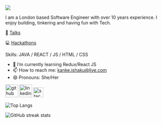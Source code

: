 ![](https://imgur.com/uLl8MDK.png)

I am a London based Software Engineer with over 10 years experience. I enjoy building, tinkering and having fun with Tech.

:microphone: [Talks](https://kanke.notion.site/6883d7efc098410f80b0afdece028f6a?v=690b96af3d3041bab1555cad7482ecd1)

:computer: [Hackathons](https://devpost.com/kaykayIS)

Skills: JAVA / REACT / JS / HTML / CSS

- 🌱 I’m currently learning Redux/React JS 
- 📫 How to reach me: kanke.ishaku@live.com 
- 😄 Pronouns: She/Her 


[<img src='https://img.icons8.com/nolan/64/github.png' alt='github' width='40' height='40'>](https://github.com/kanke)  [<img src='https://img.icons8.com/nolan/64/linkedin-circled.png' alt='linkedin' width='40' height='40'>](https://www.linkedin.com/in/kanke/) [<img src='https://cdn.jsdelivr.net/npm/simple-icons@3.0.1/icons/stackoverflow.svg' alt='stackoverflow' width='31' height='31'>](https://stackoverflow.com/users/4743242/kanke)  

![Top Langs](https://github-readme-stats.vercel.app/api/top-langs/?username=kanke)

![GitHub streak stats](https://github-readme-streak-stats.herokuapp.com/?user=kanke)  

